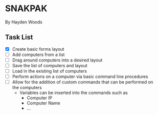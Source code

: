 # SNAKPAK
By Hayden Woods

## Task List
- [X] Create basic forms layout
- [ ] Add computers from a list 
- [ ] Drag around computers into a desired layout
- [ ] Save the list of computers and layout
- [ ] Load in the existing list of computers
- [ ] Perform actions on a computer via basic command line procedures
- [ ] Allow for the addition of custom commands that can be performed on the computers
  * Variables can be inserted into the commands such as
    * Computer IP
    * Computer Name
    * ...
   
  
